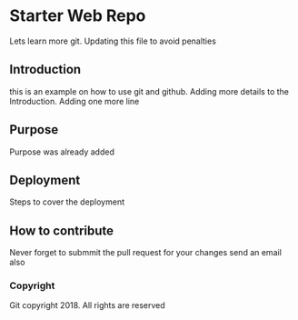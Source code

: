 # Starter Web Repo

Lets learn more git.
Updating this file to avoid penalties

## Introduction

this is an example on how to use git and github.
Adding more details to the Introduction.
Adding one more line

## Purpose

Purpose was already added

## Deployment

Steps to cover the deployment

## How to contribute

Never forget to submmit the pull request for your changes
send an email also

### Copyright

Git copyright 2018. All rights are reserved